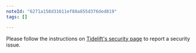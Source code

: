 ```yaml
---
noteId: "6271a158d31611ef88a855d376ded819"
tags: []

---
```


Please follow the instructions on [Tidelift's security page](https://tidelift.com/docs/security) to report a security issue.
